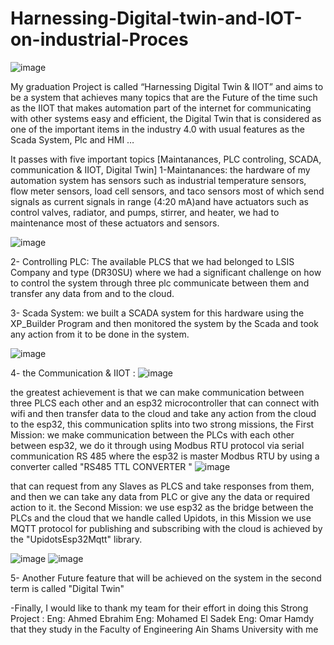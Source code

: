 # Harnessing-Digital-twin-and-IOT-on-industrial-Proces
![image](https://github.com/MohamedHakeeem/Harnessing-Digital-twin-and-IOT-on-industrial-Proces/assets/142861162/bd085315-1a7d-4a0e-bce3-6cea91e8a40f)

My graduation  Project is called “Harnessing Digital Twin & IIOT” and aims to be a system that achieves many topics that are the Future of the time such as the IIOT that makes automation part of the internet for communicating with other systems easy and efficient, the Digital Twin that is considered as one of the important items in the industry 4.0  with usual features as the Scada System, Plc and HMI …

It  passes with  five important topics  [Maintanances, PLC controling, SCADA, communication & IIOT, Digital Twin]
1-Maintanances: the hardware of my automation system has sensors such as industrial temperature sensors, flow meter sensors, load cell sensors, and taco sensors most of which send signals as current signals in range (4:20 mA)and have actuators such as control valves, radiator, and pumps, stirrer, and heater, we had to maintenance most of these actuators and sensors.

![image](https://github.com/MohamedHakeeem/Harnessing-Digital-twin-and-IOT-on-industrial-Proces/assets/142861162/25422bae-fc36-404c-9808-6045c18e76a4)

2- Controlling PLC: The available PLCS that we had belonged to LSIS Company and type (DR30SU)  where we had a significant challenge on how to control the system through three plc communicate between them and transfer any data from and to the cloud.


3- Scada System: we built a SCADA system for this hardware using the XP_Builder Program and then monitored the system by the Scada and took any action from it  to be done in the system.

![image](https://github.com/MohamedHakeeem/Harnessing-Digital-twin-and-IOT-on-industrial-Proces/assets/142861162/a5e52b7c-9f3d-4f70-b41b-d91810c4c5cc)

4- the Communication & IIOT : 
![image](https://github.com/MohamedHakeeem/Harnessing-Digital-twin-and-IOT-on-industrial-Proces/assets/142861162/df418296-8f6c-4711-8ae9-762aebe0993e)

the greatest achievement is that we can make communication between three PLCS  each other and an esp32 microcontroller that can connect  with  wifi and then transfer data  to the cloud and take any action from the cloud to the esp32,  this communication splits into two strong missions, 
the First Mission:  we make communication between the PLCs with each other  between esp32,  we do it through using Modbus RTU protocol  via serial communication RS 485 where the esp32 is master Modbus RTU by using a converter called "RS485 TTL CONVERTER "
![image](https://github.com/MohamedHakeeem/Harnessing-Digital-twin-and-IOT-on-industrial-Proces/assets/142861162/3845b5ca-12f1-494a-98a7-d263041db882)


that can request from any Slaves as PLCS  and take responses from them, and then we can take any data from PLC or give any the data or required action to it.
the Second Mission: we use esp32 as the bridge between the PLCs and the cloud that we handle called Upidots, in this Mission we use MQTT protocol for publishing and subscribing with the cloud is achieved by the "UpidotsEsp32Mqtt" library. 

![image](https://github.com/MohamedHakeeem/Harnessing-Digital-twin-and-IOT-on-industrial-Proces/assets/142861162/e7858955-991f-4b44-88be-067d5608c678)
![image](https://github.com/MohamedHakeeem/Harnessing-Digital-twin-and-IOT-on-industrial-Proces/assets/142861162/77c1dd18-8a06-4928-952d-a825801cf7a0)



5- Another Future feature that will be achieved on the system in the second term is called "Digital Twin" 

-Finally, I would like to thank my team for their effort in doing  this Strong Project :
Eng: Ahmed Ebrahim 
Eng: Mohamed El Sadek
Eng: Omar Hamdy
that they  study in the Faculty of Engineering Ain Shams University with me 






